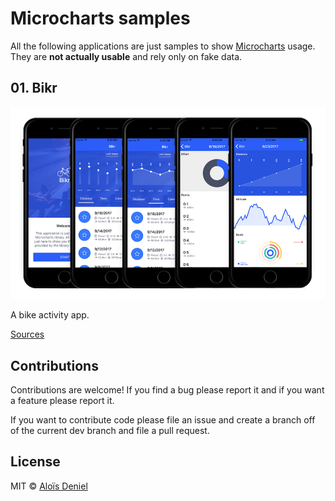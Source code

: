 # Microcharts samples

All the following applications are just samples to show [Microcharts](https://www.github.com/aloisdeniel/Microcharts) usage. They are **not actually usable** and rely only on fake data.

## 01. Bikr

![Bikr](Bikr/screenshots.png)

A bike activity app.

[Sources](Bikr/)


## Contributions

Contributions are welcome! If you find a bug please report it and if you want a feature please report it.

If you want to contribute code please file an issue and create a branch off of the current dev branch and file a pull request.

## License

MIT © [Aloïs Deniel](http://aloisdeniel.github.io)